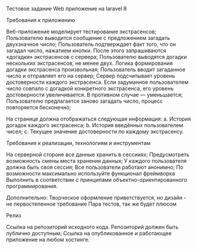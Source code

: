 Тестовое задание Web приложение на laravel 8

Требования к приложению

Веб-приложение моделирует тестирование экстрасенсов;
Пользователю выводится сообщение с предложением загадать двухзначное число;
Пользователь подтверждает факт того, что он загадал число, нажатием кнопки. После этого запрашиваются «догадки» экстрасенсов с сервера;
Пользователю выводятся догадки нескольких экстрасенсов, не менее двух. Логика формирования догадки экстрасенса произвольная;
Пользователь вводит загаданное число и отправляет его на сервер;
Сервер подсчитывает уровень достоверности каждого экстрасенса. Если задуманное пользователем число совпало с догадкой конкретного экстрасенса, его уровень достоверности увеличивается. В противном случае — уменьшается;
Пользователю предлагается заново загадать число, процесс повторяется бесконечно;

На странице должна отображаться следующая информация: 
a. История догадок каждого экстрасенса; 
b. История введённых пользователем чисел; 
c. Текущее значение достоверности по каждому экстрасенсу.

Требования к реализации, технологиям и инструментам

На серверной стороне все данные хранить в сессииях;
Предусмотреть возможность смены места хранения данных;
У каждого пользователя должна быть своя сессия;
Все пользователи работают анонимно;
По возможности максимально используйте функционал фреймворка
Выполнить в соответствии с принципами объектно-ориентированного программирования.

Дополнительно:
Творческое оформление приветствуется, но дизайн - не первостепенное требование
Пара тестов, так же будет плюсом

Релиз

Ссылка на репозиторий исходного кода. 
Репозиторий должен быть публично доступным;
Ссылка на опубликованное и работающее приложение на любом хостинге.